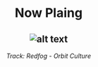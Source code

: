 <div align="center"> 
<h1>Now Plaing</h1>

![alt text](https://i.scdn.co/image/ab67616d00001e028f587f88a75a7b4a492066f8)
--
_<p>Track: Redfog - Orbit Culture </p>_
</div>
